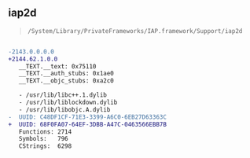 ## iap2d

> `/System/Library/PrivateFrameworks/IAP.framework/Support/iap2d`

```diff

-2143.0.0.0.0
+2144.62.1.0.0
   __TEXT.__text: 0x75110
   __TEXT.__auth_stubs: 0x1ae0
   __TEXT.__objc_stubs: 0xa2c0

   - /usr/lib/libc++.1.dylib
   - /usr/lib/liblockdown.dylib
   - /usr/lib/libobjc.A.dylib
-  UUID: C48DF1CF-71E3-3399-A6C0-6EB27D63363C
+  UUID: 68F0FA07-64EF-3DBB-A47C-0463566EBB7B
   Functions: 2714
   Symbols:   796
   CStrings:  6298

```

